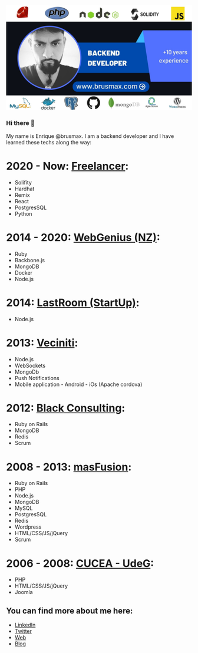 
<img src="/assets/github-cover.jpeg">

### Hi there 👋

My name is Enrique @brusmax. I am a backend developer and I have learned these techs along the way:
# 2020 - Now: [Freelancer](https://blog.brusmax.com/):
<ul>
  <li>Solifity</li>
  <li>Hardhat</li>
  <li>Remix</li>
  <li>React</li>
  <li>PostgresSQL</li>
  <li>Python</li>
</ul>

# 2014 - 2020: [WebGenius (NZ)](https://webgenius.co.nz/):
<ul>
  <li>Ruby</li>
  <li>Backbone.js</li>
  <li>MongoDB</li>
  <li>Docker</li>
  <li>Node.js</li>
</ul>

# 2014:  [LastRoom (StartUp)](https://www.linkedin.com/company/lastroom/):
<ul>
  <li>Node.js</li>
</ul>

# 2013: [Veciniti](https://www.facebook.com/veciniti):
<ul>
  <li>Node.js</li>
  <li>WebSockets</li>
  <li>MongoDb</li>
  <li>Push Notifications</li>
  <li>Mobile application - Android - iOs (Apache cordova)</li>
</ul>

# 2012:  [Black Consulting](https://www.linkedin.com/company/black/):
<ul>
  <li>Ruby on Rails</li>
  <li>MongoDB</li>
  <li>Redis</li>
  <li>Scrum</li>
</ul>


# 2008 - 2013: [masFusion](https://masfusion.com/):
<ul>
  <li>Ruby on Rails</li>
  <li>PHP</li>
  <li>Node.js</li>
  <li>MongoDB</li>
  <li>MySQL</li>
  <li>PostgresSQL</li>
  <li>Redis</li>
  <li>Wordpress</li>
  <li>HTML/CSS/JS/jQuery</li>
  <li>Scrum</li>
</ul>

# 2006 - 2008: [CUCEA - UdeG](https://cucea.udg.mx/):
<ul>
  <li>PHP</li>
  <li>HTML/CSS/JS/jQuery</li>
  <li>Joomla</li>
</ul>

## You can find more about me here:

- [LinkedIn](https://www.linkedin.com/in/brusmax)
- [Twitter](https://twitter.com/brusmax)
- [Web](https://brusmax.com/)
- [Blog](https://blog.brusmax.com/)


